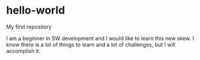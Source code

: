 # hello-world

My first repository

I am a beginner in SW development and I would like to learn this new skew.
I know there is a lot of things to learn and a lot of challenges, but I will accomplish it.
